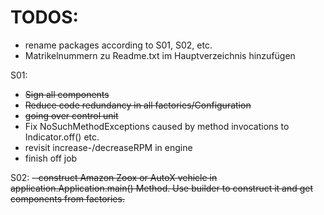 # TODOS:

* rename packages according to S01, S02, etc.
* Matrikelnummern zu Readme.txt im Hauptverzeichnis hinzufügen

S01:
- ~~Sign all components~~
- ~~Reduce code redundancy in all factories/Configuration~~
- ~~going over control unit~~
- Fix NoSuchMethodExceptions caused by method invocations to Indicator.off() etc.
- revisit increase-/decreaseRPM in engine
- finish off job 

S02:
~~- construct Amazon Zoox or AutoX vehicle in application.Application.main() Method. Use builder to construct it and get components from factories.~~

    
